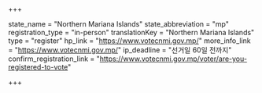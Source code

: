 +++

state_name = "Northern Mariana Islands"
state_abbreviation = "mp"
registration_type = "in-person"
translationKey = "Northern Mariana Islands"
type = "register"
hp_link = "https://www.votecnmi.gov.mp/"
more_info_link = "https://www.votecnmi.gov.mp/"
ip_deadline = "선거일 60일 전까지"
confirm_registration_link = "https://www.votecnmi.gov.mp/voter/are-you-registered-to-vote"

+++